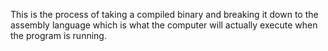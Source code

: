 This is the process of taking a compiled binary and breaking it down to the assembly language which is what the computer will actually execute when the program is running.